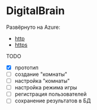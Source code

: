 # DigitalBrain

Развёрнуто на Azure:

- [http](http://digitalbrain.kirillv.ru/)
- [https](https://digitalbrain.azurewebsites.net/)

TODO

- [x] прототип
- [ ] создание "комнаты"
- [ ] настройка "комнаты"
- [ ] настройка режима игры
- [ ] регистрация пользователей
- [ ] сохранение результатов в БД
